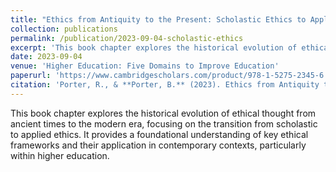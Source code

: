 ```yaml
---
title: "Ethics from Antiquity to the Present: Scholastic Ethics to Applied Ethics"
collection: publications
permalink: /publication/2023-09-04-scholastic-ethics
excerpt: 'This book chapter explores the historical evolution of ethical thought from ancient times to the modern era, focusing on the transition from scholastic to applied ethics.'
date: 2023-09-04
venue: 'Higher Education: Five Domains to Improve Education'
paperurl: 'https://www.cambridgescholars.com/product/978-1-5275-2345-6' # Assuming this is the book publisher's page
citation: 'Porter, R., & **Porter, B.** (2023). Ethics from Antiquity to the Present: Scholastic Ethics to Applied Ethics. In <i>Higher Education: Five Domains to Improve Education</i> (pp. 145-158). Cambridge Scholars Publishing.'
---
```

This book chapter explores the historical evolution of ethical thought from ancient times to the modern era, focusing on the transition from scholastic to applied ethics. It provides a foundational understanding of key ethical frameworks and their application in contemporary contexts, particularly within higher education.